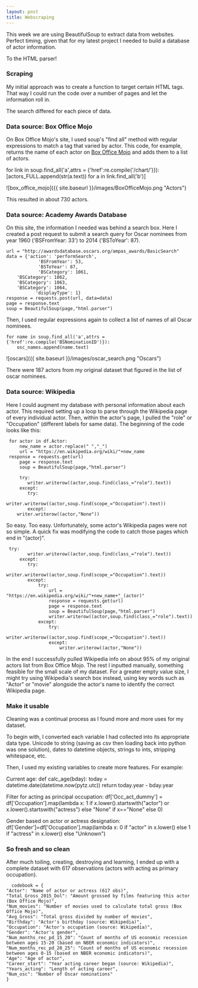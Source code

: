 ```yaml
---
layout: post
title: Webscraping
---
```


This week we are using BeautifulSoup to extract data from websites. Perfect timing, given that for my latest project I needed to build a database of actor information.

To the HTML parser!

### Scraping

My initial approach was to create a function to target certain HTML tags. That way I could run the code over a number of pages and let the information roll in.

The search differed for each piece of data.

### Data source: Box Office Mojo

On Box Office Mojo's site, I used soup's "find all" method with regular expressions to match a tag that varied by actor. This code, for example, returns the name of each actor on <a href="http://www.boxofficemojo.com/people/?view=Actor&sort=sumgross&adjust_yr=2015&p=.htm" target="_blank">Box Office Mojo</a> and adds them to a list of actors.

   for link in soup.find_all('a',attrs = {'href':re.compile('/chart/')}):
        [actors_FULL.append(str(a.text)) for a in link.find_all('b')]


![box_office_mojo]({{ site.baseurl }}/images/BoxOfficeMojo.png "Actors")

This resulted in about 730 actors.

### Data source: Academy Awards Database

On this site, the information I needed was behind a search box. Here I created a post request to submit a search query for Oscar nominees from year 1960 ('BSFromYear: 33') to 2014 ('BSToYear': 87).

    url = "http://awardsdatabase.oscars.org/ampas_awards/BasicSearch"
    data = {'action': 'performSearch',
                'BSFromYear': 53,
                'BSToYear': 87,
                'BSCategory': 1061,
		'BSCategory': 1062,
		'BSCategory': 1063,
		'BSCategory': 1064,
               'displayType': 1}
    response = requests.post(url, data=data)
    page = response.text
    soup = BeautifulSoup(page,"html.parser")

Then, I used regular expressions again to collect a list of names of all Oscar nominees. 

    for name in soup.find_all('a',attrs = {'href':re.compile('BSNominationID')}):
    	osc_names.append(name.text)

![oscars]({{ site.baseurl }}/images/oscar_search.png "Oscars")

There were 187 actors from my original dataset that figured in the list of oscar nominees.

### Data source: Wikipedia

Here I could augment my database with personal information about each actor. This required setting up a loop to parse through the Wikipedia page of every individual actor. Then, within the actor's page, I pulled the "role" or "Occupation" (different labels for same data). The beginning of the code looks like this:

     for actor in df.Actor:
         new_name = actor.replace(" ","_")
         url = "https://en.wikipedia.org/wiki/"+new_name
	 response = requests.get(url)
         page = response.text
         soup = BeautifulSoup(page,"html.parser")

       	 try:
            writer.writerow((actor,soup.find(class_="role").text))
         except:
            try:
                writer.writerow((actor,soup.find(scope_="Occupation").text))
            except:
		writer.writerow((actor,"None"))

So easy. Too easy. Unfortunately, some actor's Wikipedia pages were not so simple. A quick fix was modifying the code to catch those pages which end in "(actor)".

   	 try:
            writer.writerow((actor,soup.find(class_="role").text))
         except:
            try:
                writer.writerow((actor,soup.find(scope_="Occupation").text))
            except:
                try: 
                    url = "https://en.wikipedia.org/wiki/"+new_name+"_(actor)"
                    response = requests.get(url)
                    page = response.text
                    soup = BeautifulSoup(page,"html.parser")
                    writer.writerow((actor,soup.find(class_="role").text))
                except:
                    try:
                        writer.writerow((actor,soup.find(scope_="Occupation").text))
                    except:
                        writer.writerow((actor,"None"))

In the end I successfully pulled Wikipedia info on about 95% of my original actors list from Box Office Mojo. The rest I inputted manually, something feasible for the small scale of my dataset. For a greater empty value size, I might try using Wikipedia's search box instead, using key words such as "Actor" or "movie" alongside the actor's name to identify the correct Wikipedia page.

### Make it usable

Cleaning was a continual process as I found more and more uses for my dataset.

To begin with, I converted each variable I had collected into its appropriate data type. Unicode to string (saving as csv then loading back into python was one solution), dates to datetime objects, strings to ints, stripping whitespace, etc.

Then, I used my existing variables to create more features. For example:

Current age:
	def calc_age(bday):
    	    today = datetime.date(datetime.now(pytz.utc))
    	    return today.year - bday.year

Filter for acting as principal occupation:
       df['Occ_act_dummy'] = df['Occupation'].map(lambda x: 1 if x.lower().startswith("actor") or x.lower().startswith("actress") else "None" if x=="None" else 0)

Gender based on actor or actress designation:
       df['Gender']=df['Occupation'].map(lambda x: 0 if "actor" in x.lower() else 1 if "actress" in x.lower() else "Unknown")

### So fresh and so clean

After much toiling, creating, destroying and learning, I ended up with a complete dataset with 617 observations (actors with acting as primary occupation).

      codebook = {
    "Actor": "Name of actor or actress (617 obs)",
    "Total_Gross_2015_Dol": "Amount grossed by films featuring this actor (Box Office Mojo)",
    "Num_movies": "Number of movies used to calculate total gross (Box Office Mojo)",
    "Avg_Gross": "Total gross divided by number of movies",
    "Birthday": "Actor's birthday (source: Wikipedia)",
    "Occupation": "Actor's occupation (source: Wikipedia)",
    "Gender": "Actor's gender",    
    "Num_months_rec_pd_15_20": "Count of months of US economic recession between ages 15-20 (based on NBER economic indicators)",
    "Num_months_rec_pd_20_25": "Count of months of US economic recession between ages 0-15 (based on NBER economic indicators)",
    "Age": "Age of actor",
    "Career_start": "Year acting career began (source: Wikipedia)",
    "Years_acting": "Length of acting career",
    "Num_osc": "Number of Oscar nominations"
    }